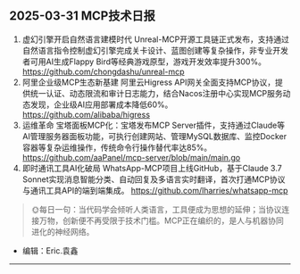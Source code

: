 ## 2025-03-31 MCP技术日报
1. 虚幻引擎开启自然语言建模时代
   Unreal-MCP开源工具链正式发布，支持通过自然语言指令控制虚幻引擎完成关卡设计、蓝图创建等复杂操作，非专业开发者可用AI生成Flappy Bird等经典游戏原型，游戏开发效率提升300%。
   https://github.com/chongdashu/unreal-mcp
2. 阿里企业级MCP生态新基建
   阿里云Higress API网关全面支持MCP协议，提供统一认证、动态限流和审计日志能力，结合Nacos注册中心实现MCP服务动态发现，企业级AI应用部署成本降低60%。
   https://github.com/alibaba/higress
3. 运维革命
   宝塔面板MCP化：宝塔发布MCP Server插件，支持通过Claude等AI管理服务器面板功能，可执行创建网站、管理MySQL数据库、监控Docker容器等复杂运维操作，传统命令行操作替代率达85%。
   https://github.com/aaPanel/mcp-server/blob/main/main.go
4. 即时通讯工具AI化破局
   WhatsApp-MCP项目上线GitHub，基于Claude 3.7 Sonnet实现消息智能分类、自动回复及多语言实时翻译，首次打通MCP协议与通讯工具API的端到端集成。
   https://github.com/lharries/whatsapp-mcp
> 🌞每日一句：当代码学会倾听人类语言，工具便成为思想的延伸；当协议连接万物，创新便不再受限于技术门槛。MCP正在编织的，是人与机器协同进化的神经网络。
- 编辑：Eric.袁鑫
---
